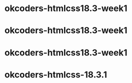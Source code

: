# okcoders-htmlcss18.3-week1
# okcoders-htmlcss18.3-week1
# okcoders-htmlcss18.3-week1
# okcoders-htmlcss-18.3.1
